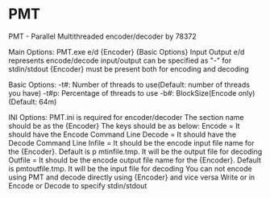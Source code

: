 # PMT
PMT - Parallel Multithreaded encoder/decoder
by 78372

Main Options:
PMT.exe e/d {Encoder} {Basic Options} Input Output
e/d represents encode/decode
input/output can be specified as "-" for stdin/stdout
{Encoder} must be present both for encoding and decoding

Basic Options:
-t#: Number of threads to use(Default: number of threads you have)
-t#p:  Percentage of threads to use
-b#: BlockSize(Encode only) (Default: 64m)

INI Options:
PMT.ini is required for encoder/decoder
The section name should be as the {Encoder}
The keys should be as below:
Encode = It should have the Encode Command Line
Decode = It should have the Decode Command Line
Infile = It should be the encode input file name for the {Encoder}. Default is p
mtinfile.tmp. It will be the output file for decoding
Outfile = It should be the encode output file name for the {Encoder}. Default is
 pmtoutfile.tmp. It will be the input file for decoding
You can not encode using PMT and decode directly using {Encoder} and vice versa
Write <stdin> or <stdout> in Encode or Decode to specify stdin/stdout
